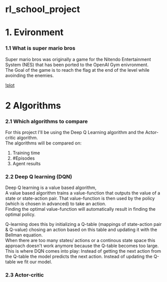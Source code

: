 # rl_school_project
# 1. Evironment
### 1.1 What is super mario bros

Super mario bros was originally a game for the Nitendo Entertainment System (NES) that has been ported to the OpenAI Gym enivronment. <br>
The Goal of the game is to reach the flag at the end of the level while avoinding the enemies.<br>

[!plot](./mario.png)

# 2 Algorithms

### 2.1 Which algorithms to compare

For this project I'll be using the Deep Q Learning algorithm and the Actor-critic algorithm. <br>
The algorithms will be compared on: <ol> <li>Training time</li> <li>#Episodes</li> <li>Agent results</li> </ol>   

### 2.2 Deep Q learning (DQN)

Deep Q learning is a value based algorithm, <br>
A value based algorithm trains a value-function that outputs the value of a state or state-action pair. That value-function is then used by the policy (which is chosen in advanced) to take an action. <br>
Finding the optimal value-function will automatically result in finding the optimal policy.

Q-learning does this by initializing a Q-table (mappings of state-action pair & Q-value) chosing an action based on this table and updating it with the Bellman equation. <br>
When there are too many states/ actions or a continous state space  this approach doesn't work anymore because the Q-table becomes too large. <br>
This is where DQN comes into play: 
    Instead of getting the next action from the Q-table the model predicts the next action.
    Instead of updating the Q-table we fit our model.
    
### 2.3 Actor-critic
